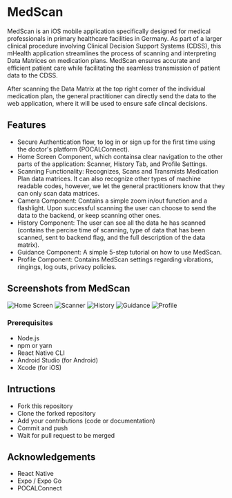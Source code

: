# MedScan

MedScan is an iOS mobile application specifically designed for medical professionals in primary healthcare facilities in Germany. 
As part of a larger clinical procedure involving Clinical Decision Support Systems (CDSS), this mHealth application streamlines the process of scanning and 
interpreting Data Matrices on medication plans. MedScan ensures accurate and efficient patient care while facilitating the seamless transmission of patient data to the CDSS.

After scanning the Data Matrix at the top right corner of the individual medication plan, the general practitioner can directly send the data to the web application, where
it will be used to ensure safe clincal decisions. 

## Features

- Secure Authentication flow, to log in or sign up for the first time using the doctor's platform (POCALConnect).
- Home Screen Component, which containsa clear navigation to the other parts of the application: Scanner, History Tab, and Profile Settings.
- Scanning Functionality: Recognizes, Scans and Transmists Medication Plan data matrices. It can also recognize other types of machine readable codes, however, we let the general practitioners know that they can only scan data matrices.
- Camera Component: Contains a simple zoom in/out function and a flashlight. Upon successful scanning the user can choose to send the data to the backend, or keep scanning other ones.
- History Component: The user can see all the data he has scanned (contains the percise time of scanning, type of data that has been scanned, sent to backend flag, and the full description of the data matrix).
- Guidance Component: A simple 5-step tutorial on how to use MedScan.
- Profile Component: Contains MedScan settings regarding vibrations, ringings, log outs, privacy policies.

## Screenshots from MedScan

![Home Screen](https://github.com/neguelabegolli/MedScan/assets/74466281/6174bc64-a456-4818-b545-d2a87f8e4490)
![Scanner](https://github.com/neguelabegolli/MedScan/assets/74466281/8ff2a4af-698f-44d2-956d-116144ca35ec)
![History](https://github.com/neguelabegolli/MedScan/assets/74466281/82381e07-248a-4624-b2fe-c75236b173ca)
![Guidance](https://github.com/neguelabegolli/MedScan/assets/74466281/b0fb5a20-ced1-4341-b78b-efe34baa7341)
![Profile](https://github.com/neguelabegolli/MedScan/assets/74466281/fbc339a2-ad4c-4333-9c57-175c460e6eb1)

### Prerequisites 

- Node.js
- npm or yarn
- React Native CLI
- Android Studio (for Android)
- Xcode (for iOS)

## Intructions 
- Fork this repository
-  Clone the forked repository
-  Add your contributions (code or documentation)
-  Commit and push
-  Wait for pull request to be merged

## Acknowledgements

- React Native
- Expo / Expo Go
- POCALConnect









